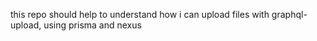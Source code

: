this repo should help to understand how i can upload files with graphql-upload, using prisma and nexus
